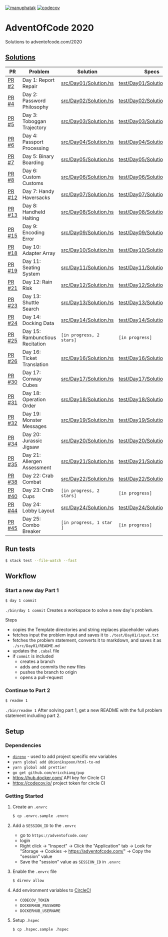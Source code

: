 [![manuphatak](https://circleci.com/gh/manuphatak/HaskellAdventOfCode2020.svg?style=svg)](https://circleci.com/gh/manuphatak/HaskellAdventOfCode2020)
[![codecov](https://codecov.io/gh/manuphatak/HaskellAdventOfCode2020/branch/main/graph/badge.svg?token=TKOFLWZ1IE)](https://codecov.io/gh/manuphatak/HaskellAdventOfCode2020)

# AdventOfCode 2020

Solutions to adventofcode.com/2020

## [Solutions](https://github.com/manuphatak/HaskellAdventOfCode2020/pulls?q=is%3Apr+label%3Asolution+sort%3Acreated-asc)

| PR                                                                      | Problem                         | Solution                                       | Specs                                                    |
| ----------------------------------------------------------------------- | ------------------------------- | ---------------------------------------------- | -------------------------------------------------------- |
| [PR #2](https://github.com/manuphatak/HaskellAdventOfCode2020/pull/2)   | Day 1: Report Repair            | [src/Day01/Solution.hs](src/Day01/Solution.hs) | [test/Day01/SolutionSpec.hs](test/Day01/SolutionSpec.hs) |
| [PR #4](https://github.com/manuphatak/HaskellAdventOfCode2020/pull/4)   | Day 2: Password Philosophy      | [src/Day02/Solution.hs](src/Day02/Solution.hs) | [test/Day02/SolutionSpec.hs](test/Day02/SolutionSpec.hs) |
| [PR #5](https://github.com/manuphatak/HaskellAdventOfCode2020/pull/5)   | Day 3: Toboggan Trajectory      | [src/Day03/Solution.hs](src/Day03/Solution.hs) | [test/Day03/SolutionSpec.hs](test/Day03/SolutionSpec.hs) |
| [PR #6](https://github.com/manuphatak/HaskellAdventOfCode2020/pull/6)   | Day 4: Passport Processing      | [src/Day04/Solution.hs](src/Day04/Solution.hs) | [test/Day04/SolutionSpec.hs](test/Day04/SolutionSpec.hs) |
| [PR #7](https://github.com/manuphatak/HaskellAdventOfCode2020/pull/7)   | Day 5: Binary Boarding          | [src/Day05/Solution.hs](src/Day05/Solution.hs) | [test/Day05/SolutionSpec.hs](test/Day05/SolutionSpec.hs) |
| [PR #8](https://github.com/manuphatak/HaskellAdventOfCode2020/pull/8)   | Day 6: Custom Customs           | [src/Day06/Solution.hs](src/Day06/Solution.hs) | [test/Day06/SolutionSpec.hs](test/Day06/SolutionSpec.hs) |
| [PR #12](https://github.com/manuphatak/HaskellAdventOfCode2020/pull/12) | Day 7: Handy Haversacks         | [src/Day07/Solution.hs](src/Day07/Solution.hs) | [test/Day07/SolutionSpec.hs](test/Day07/SolutionSpec.hs) |
| [PR #13](https://github.com/manuphatak/HaskellAdventOfCode2020/pull/13) | Day 8: Handheld Halting         | [src/Day08/Solution.hs](src/Day08/Solution.hs) | [test/Day08/SolutionSpec.hs](test/Day08/SolutionSpec.hs) |
| [PR #15](https://github.com/manuphatak/HaskellAdventOfCode2020/pull/15) | Day 9: Encoding Error           | [src/Day09/Solution.hs](src/Day09/Solution.hs) | [test/Day09/SolutionSpec.hs](test/Day09/SolutionSpec.hs) |
| [PR #18](https://github.com/manuphatak/HaskellAdventOfCode2020/pull/18) | Day 10: Adapter Array           | [src/Day10/Solution.hs](src/Day10/Solution.hs) | [test/Day10/SolutionSpec.hs](test/Day10/SolutionSpec.hs) |
| [PR #19](https://github.com/manuphatak/HaskellAdventOfCode2020/pull/19) | Day 11: Seating System          | [src/Day11/Solution.hs](src/Day11/Solution.hs) | [test/Day11/SolutionSpec.hs](test/Day11/SolutionSpec.hs) |
| [PR #21](https://github.com/manuphatak/HaskellAdventOfCode2020/pull/21) | Day 12: Rain Risk               | [src/Day12/Solution.hs](src/Day12/Solution.hs) | [test/Day12/SolutionSpec.hs](test/Day12/SolutionSpec.hs) |
| [PR #23](https://github.com/manuphatak/HaskellAdventOfCode2020/pull/23) | Day 13: Shuttle Search          | [src/Day13/Solution.hs](src/Day13/Solution.hs) | [test/Day13/SolutionSpec.hs](test/Day13/SolutionSpec.hs) |
| [PR #24](https://github.com/manuphatak/HaskellAdventOfCode2020/pull/24) | Day 14: Docking Data            | [src/Day14/Solution.hs](src/Day14/Solution.hs) | [test/Day14/SolutionSpec.hs](test/Day14/SolutionSpec.hs) |
| [PR #25](https://github.com/manuphatak/HaskellAdventOfCode2020/pull/25) | Day 15: Rambunctious Recitation | `[in progress, 2 stars]`                       | `[in progress]`                                          |
| [PR #26](https://github.com/manuphatak/HaskellAdventOfCode2020/pull/26) | Day 16: Ticket Translation      | [src/Day16/Solution.hs](src/Day16/Solution.hs) | [test/Day16/SolutionSpec.hs](test/Day16/SolutionSpec.hs) |
| [PR #30](https://github.com/manuphatak/HaskellAdventOfCode2020/pull/30) | Day 17: Conway Cubes            | [src/Day17/Solution.hs](src/Day17/Solution.hs) | [test/Day17/SolutionSpec.hs](test/Day17/SolutionSpec.hs) |
| [PR #31](https://github.com/manuphatak/HaskellAdventOfCode2020/pull/31) | Day 18: Operation Order         | [src/Day18/Solution.hs](src/Day18/Solution.hs) | [test/Day18/SolutionSpec.hs](test/Day18/SolutionSpec.hs) |
| [PR #32](https://github.com/manuphatak/HaskellAdventOfCode2020/pull/32) | Day 19: Monster Messages        | [src/Day19/Solution.hs](src/Day19/Solution.hs) | [test/Day19/SolutionSpec.hs](test/Day19/SolutionSpec.hs) |
| [PR #34](https://github.com/manuphatak/HaskellAdventOfCode2020/pull/34) | Day 20: Jurassic Jigsaw         | [src/Day20/Solution.hs](src/Day20/Solution.hs) | [test/Day20/SolutionSpec.hs](test/Day20/SolutionSpec.hs) |
| [PR #35](https://github.com/manuphatak/HaskellAdventOfCode2020/pull/35) | Day 21: Allergen Assessment     | [src/Day21/Solution.hs](src/Day21/Solution.hs) | [test/Day21/SolutionSpec.hs](test/Day21/SolutionSpec.hs) |
| [PR #38](https://github.com/manuphatak/HaskellAdventOfCode2020/pull/38) | Day 22: Crab Combat             | [src/Day22/Solution.hs](src/Day22/Solution.hs) | [test/Day22/SolutionSpec.hs](test/Day22/SolutionSpec.hs) |
| [PR #40](https://github.com/manuphatak/HaskellAdventOfCode2020/pull/40) | Day 23: Crab Cups               | `[in progress, 2 stars]`                       | `[in progress]`                                          |
| [PR #44](https://github.com/manuphatak/HaskellAdventOfCode2020/pull/44) | Day 24: Lobby Layout            | [src/Day24/Solution.hs](src/Day24/Solution.hs) | [test/Day24/SolutionSpec.hs](test/Day24/SolutionSpec.hs) |
| [PR #45](https://github.com/manuphatak/HaskellAdventOfCode2020/pull/45) | Day 25: Combo Breaker           | `[in progress, 1 star ]`                       | `[in progress]`                                          |

<!-- | [PR #25](https://github.com/manuphatak/HaskellAdventOfCode2020/pull/25) | Day 15: Rambunctious Recitation | [src/Day15/Solution.hs](src/Day15/Solution.hs) | [test/Day15/SolutionSpec.hs](test/Day15/SolutionSpec.hs) | -->
<!-- | [PR #40](https://github.com/manuphatak/HaskellAdventOfCode2020/pull/40) | Day 23: Crab Cups               | [src/Day23/Solution.hs](src/Day23/Solution.hs) | [test/Day23/SolutionSpec.hs](test/Day23/SolutionSpec.hs) | -->
<!-- | [PR #45](https://github.com/manuphatak/HaskellAdventOfCode2020/pull/45) | Day 25: Combo Breaker           | [src/Day25/Solution.hs](src/Day25/Solution.hs) | [test/Day25/SolutionSpec.hs](test/Day25/SolutionSpec.hs) | -->

## Run tests

```sh
$ stack test --file-watch --fast
```

## Workflow

### Start a new day Part 1

```sh
$ day 1 commit
```

`./bin/day 1 commit` Creates a workspace to solve a new day's problem.

Steps

- copies the Template directories and string replaces placeholder values
- fetches input the problem input and saves it to `./test/Day01/input.txt`
- fetches the problem statement, converts it to markdown, and saves it as
  `./src/Day01/README.md`
- updates the `.cabal` file
- if `commit` is included
  - creates a branch
  - adds and commits the new files
  - pushes the branch to origin
  - opens a pull-request

### Continue to Part 2

```sh
$ readme 1
```

`./bin/readme 1` After solving part 1, get a new README with the full problem
statement including part 2.

## Setup

### Dependencies

- [`direnv`](https://direnv.net/) - used to add project specific env variables
- `yarn global add @bionikspoon/html-to-md`
- `yarn global add prettier`
- `go get github.com/ericchiang/pup`
- https://hub.docker.com/ API key for Circle CI
- https://codecov.io/ project token for circle CI

### Getting Started

1. Create an `.envrc`

   ```sh
   $ cp .envrc.sample .envrc
   ```

1. Add a `SESSION_ID` to the `.envrc`

   - go to `https://adventofcode.com/`
   - login
   - Right click -> "Inspect" -> Click the "Application" tab -> Look for
     "Storage -> Cookies -> https://adventofcode.com/" -> Copy the "session"
     value
   - Save the "session" value as `SESSION_ID` in `.envrc`

1. Enable the `.envrc` file

   ```sh
   $ direnv allow
   ```

1. Add environment variables to [CircleCI](https://app.circleci.com/)

   - `CODECOV_TOKEN`
   - `DOCKERHUB_PASSWORD`
   - `DOCKERHUB_USERNAME`

1. Setup `.hspec`

   ```sh
   $ cp .hspec.sample .hspec
   ```
